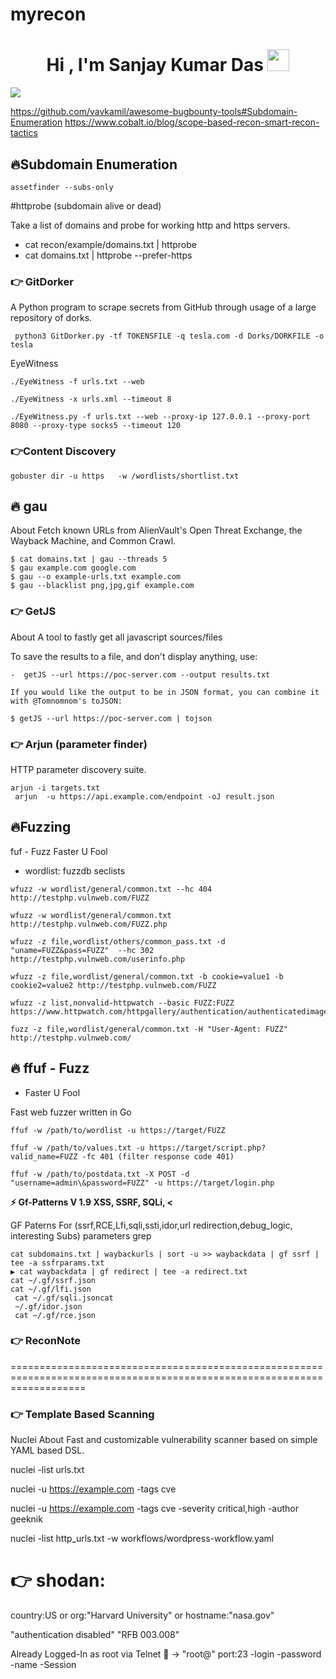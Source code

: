 # myrecon



<h1 align="center">Hi , I'm Sanjay Kumar Das <img src="https://media.giphy.com/media/hvRJCLFzcasrR4ia7z/giphy.gif" width="35"></h1>
<p align="center">

<a href="https://github.com/DenverCoder1/readme-typing-svg"><img src="https://readme-typing-svg.herokuapp.com?lines=Cyber+Security+Student;Ethical+Hacker;Defcon+2021+Finalist;DS%20|%20Algorithms%20|%20OOP%20;Specialist%20on%20Codeforces;Division%202%20on%20Codechef%20(3%20Stars);6%20Kyu%20on%20Atcoder;Always%20learning%20new%20things&center=true&width=600&height=70"></a>
</p>


https://github.com/vavkamil/awesome-bugbounty-tools#Subdomain-Enumeration
https://www.cobalt.io/blog/scope-based-recon-smart-recon-tactics


## 🔥Subdomain Enumeration

`assetfinder --subs-only`  <domain>

#httprobe (subdomain alive or dead)
 
Take a list of domains and probe for working http and https servers.

- cat recon/example/domains.txt | httprobe
- cat domains.txt | httprobe --prefer-https

### 👉 GitDorker

A Python program to scrape secrets from GitHub through usage of a large repository of dorks.
 
```
 python3 GitDorker.py -tf TOKENSFILE -q tesla.com -d Dorks/DORKFILE -o tesla
```
EyeWitness
 
```
./EyeWitness -f urls.txt --web

./EyeWitness -x urls.xml --timeout 8 

./EyeWitness.py -f urls.txt --web --proxy-ip 127.0.0.1 --proxy-port 8080 --proxy-type socks5 --timeout 120
```
### 👉Content Discovery 

```
gobuster dir -u https   -w /wordlists/shortlist.txt
```
## 🔥 gau
About
Fetch known URLs from AlienVault's Open Threat Exchange, the Wayback Machine, and Common Crawl.

 ```printf example.com | gau
$ cat domains.txt | gau --threads 5
$ gau example.com google.com
$ gau --o example-urls.txt example.com
$ gau --blacklist png,jpg,gif example.com
```
### 👉 GetJS

About
A tool to fastly get all javascript sources/files

To save the results to a file, and don't display anything, use:
```
-  getJS --url https://poc-server.com --output results.txt

If you would like the output to be in JSON format, you can combine it with @Tomnomnom's toJSON:

$ getJS --url https://poc-server.com | tojson
 ```

### 👉 Arjun (parameter finder)
HTTP parameter discovery suite.
```
arjun -i targets.txt
 arjun  -u https://api.example.com/endpoint -oJ result.json
```
## 🔥Fuzzing

fuf - Fuzz Faster U Fool
- wordlist:
fuzzdb
seclists
```
wfuzz -w wordlist/general/common.txt --hc 404 http://testphp.vulnweb.com/FUZZ

wfuzz -w wordlist/general/common.txt http://testphp.vulnweb.com/FUZZ.php

wfuzz -z file,wordlist/others/common_pass.txt -d "uname=FUZZ&pass=FUZZ"  --hc 302 http://testphp.vulnweb.com/userinfo.php

wfuzz -z file,wordlist/general/common.txt -b cookie=value1 -b cookie2=value2 http://testphp.vulnweb.com/FUZZ

wfuzz -z list,nonvalid-httpwatch --basic FUZZ:FUZZ https://www.httpwatch.com/httpgallery/authentication/authenticatedimage/default.aspx
 
fuzz -z file,wordlist/general/common.txt -H "User-Agent: FUZZ" http://testphp.vulnweb.com/
```
## 🔥 ffuf - Fuzz
 - Faster U Fool
 
Fast web fuzzer written in Go
```
ffuf -w /path/to/wordlist -u https://target/FUZZ

ffuf -w /path/to/values.txt -u https://target/script.php?valid_name=FUZZ -fc 401 (filter response code 401)
 
ffuf -w /path/to/postdata.txt -X POST -d "username=admin\&password=FUZZ" -u https://target/login.php
```
<summary><b>⚡ Gf-Patterns V 1.9  XSS, SSRF, SQLi,  <</b></summary>


GF Paterns For (ssrf,RCE,Lfi,sqli,ssti,idor,url redirection,debug_logic, interesting Subs) parameters grep
 
 ```
 cat subdomains.txt | waybackurls | sort -u >> waybackdata | gf ssrf | tee -a ssfrparams.txt
▶ cat waybackdata | gf redirect | tee -a redirect.txt
 cat ~/.gf/ssrf.json
 cat ~/.gf/lfi.json
  cat ~/.gf/sqli.jsoncat 
  ~/.gf/idor.json 
  cat ~/.gf/rce.json
  ```
  
 ### 👉 ReconNote
  
  
=========================================================================================================================

### 👉 Template Based Scanning

Nuclei 
About
Fast and customizable vulnerability scanner based on simple YAML based DSL.

nuclei -list urls.txt

nuclei -u https://example.com -tags cve

nuclei -u https://example.com -tags cve -severity critical,high -author geeknik

nuclei -list http_urls.txt -w workflows/wordpress-workflow.yaml


# 👉 shodan:

country:US or org:"Harvard University" or hostname:"nasa.gov" 

"authentication disabled" "RFB 003.008"

Already Logged-In as root via Telnet 🔎 →
"root@" port:23 -login -password -name -Session
